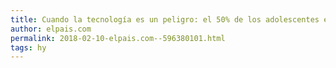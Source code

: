 ```yaml
---
title: Cuando la tecnología es un peligro: el 50% de los adolescentes es adicto a sus dispositivos
author: elpais.com
permalink: 2018-02-10-elpais.com--596380101.html
tags: hy
---
```


